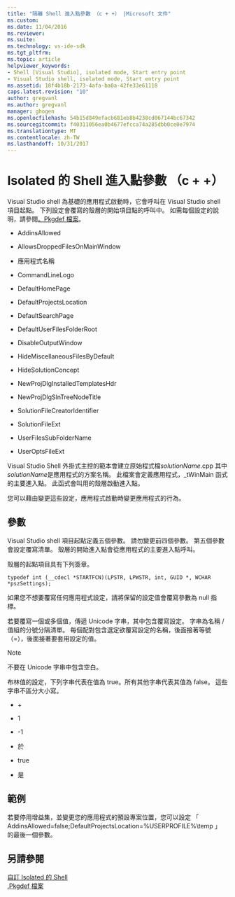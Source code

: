 ```yaml
---
title: "隔離 Shell 進入點參數 （c + +） |Microsoft 文件"
ms.custom: 
ms.date: 11/04/2016
ms.reviewer: 
ms.suite: 
ms.technology: vs-ide-sdk
ms.tgt_pltfrm: 
ms.topic: article
helpviewer_keywords:
- Shell [Visual Studio], isolated mode, Start entry point
- Visual Studio shell, isolated mode, Start entry point
ms.assetid: 18f4b18b-2173-4afa-ba0a-42fe33e61118
caps.latest.revision: "10"
author: gregvanl
ms.author: gregvanl
manager: ghogen
ms.openlocfilehash: 54b15d849efacb681eb8b4238cd067144bc67342
ms.sourcegitcommit: f40311056ea0b4677efcca74a285dbb0ce0e7974
ms.translationtype: MT
ms.contentlocale: zh-TW
ms.lasthandoff: 10/31/2017
---
```

# <a name="isolated-shell-entry-point-parameters-c"></a>Isolated 的 Shell 進入點參數 （c + +）
Visual Studio shell 為基礎的應用程式啟動時，它會呼叫在 Visual Studio shell 項目起點。 下列設定會覆寫的殼層的開始項目點的呼叫中。 如需每個設定的說明，請參閱[。Pkgdef 檔案](modifying-the-isolated-shell-by-using-the-dot-pkgdef-file.md)。  
  
-   AddinsAllowed  
  
-   AllowsDroppedFilesOnMainWindow  
  
-   應用程式名稱  
  
-   CommandLineLogo  
  
-   DefaultHomePage  
  
-   DefaultProjectsLocation  
  
-   DefaultSearchPage  
  
-   DefaultUserFilesFolderRoot  
  
-   DisableOutputWindow  
  
-   HideMiscellaneousFilesByDefault  
  
-   HideSolutionConcept  
  
-   NewProjDlgInstalledTemplatesHdr  
  
-   NewProjDlgSlnTreeNodeTitle  
  
-   SolutionFileCreatorIdentifier  
  
-   SolutionFileExt  
  
-   UserFilesSubFolderName  
  
-   UserOptsFileExt  
  
 Visual Studio Shell 外掛式主控的範本會建立原始程式檔*solutionName*.cpp 其中*solutionName*是應用程式的方案名稱。 此檔案會定義應用程式，_tWinMain 函式的主要進入點。 此函式會叫用的殼層啟動進入點。  
  
 您可以藉由變更這些設定，應用程式啟動時變更應用程式的行為。  
  
## <a name="parameters"></a>參數  
 Visual Studio shell 項目起點定義五個參數。 請勿變更前四個參數。 第五個參數會設定覆寫清單。 殼層的開始進入點會從應用程式的主要進入點呼叫。  
  
 殼層的起點項目具有下列簽章。  
  
```  
typedef int (__cdecl *STARTFCN)(LPSTR, LPWSTR, int, GUID *, WCHAR *pszSettings);  
```  
  
 如果您不想要覆寫任何應用程式設定，請將保留的設定值會覆寫參數為 null 指標。  
  
 若要覆寫一個或多個值，傳遞 Unicode 字串，其中包含覆寫設定。 字串為名稱 / 值組的分號分隔清單。 每個配對包含選定欲覆寫設定的名稱，後面接著等號 （=），後面接著要套用設定的值。  
  
> [!NOTE]
>  不要在 Unicode 字串中包含空白。  
  
 布林值的設定，下列字串代表在值為 true。所有其他字串代表其值為 false。 這些字串不區分大小寫。  
  
-   \+  
  
-   1  
  
-   -1  
  
-   於  
  
-   true  
  
-   是  
  
## <a name="example"></a>範例  
 若要停用增益集，並變更您的應用程式的預設專案位置，您可以設定 「 AddinsAllowed=false;DefaultProjectsLocation=%USERPROFILE%\temp 」 的最後一個參數。  
  
## <a name="see-also"></a>另請參閱  
 [自訂 Isolated 的 Shell](customizing-the-isolated-shell.md)   
 [.Pkgdef 檔案](modifying-the-isolated-shell-by-using-the-dot-pkgdef-file.md)